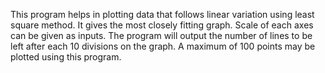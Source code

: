 This program helps in plotting data that follows linear variation using least square method. It gives the most closely fitting graph.
Scale of each axes can be given as inputs.
The program will output the number of lines to be left after each 10 divisions on the graph.
A maximum of 100 points may be plotted using this program.
